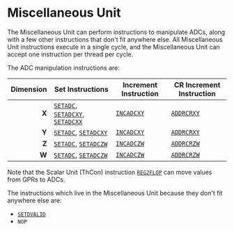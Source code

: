 # Miscellaneous Unit

The Miscellaneous Unit can perform instructions to manipulate ADCs, along with a few other instructions that don't fit anywhere else. All Miscellaneous Unit instructions execute in a single cycle, and the Miscellaneous Unit can accept one instruction per thread per cycle.

The ADC manipulation instructions are:

|Dimension|Set Instructions|Increment Instruction|CR Increment Instruction|
|---:|---|---|---|
|**X**|[`SETADC`](SETADC.md), [`SETADCXY`](SETADCXY.md), [`SETADCXX`](SETADCXX.md)|[`INCADCXY`](INCADCXY.md)|[`ADDRCRXY`](ADDRCRXY.md)|
|**Y**|[`SETADC`](SETADC.md), [`SETADCXY`](SETADCXY.md)|[`INCADCXY`](INCADCXY.md)|[`ADDRCRXY`](ADDRCRXY.md)|
|**Z**|[`SETADC`](SETADC.md), [`SETADCZW`](SETADCZW.md)|[`INCADCZW`](INCADCZW.md)|[`ADDRCRZW`](ADDRCRZW.md)|
|**W**|[`SETADC`](SETADC.md), [`SETADCZW`](SETADCZW.md)|[`INCADCZW`](INCADCZW.md)|[`ADDRCRZW`](ADDRCRZW.md)|

Note that the Scalar Unit (ThCon) instruction [`REG2FLOP`](REG2FLOP_ADC.md) can move values from GPRs to ADCs.

The instructions which live in the Miscellaneous Unit because they don't fit anywhere else are:
* [`SETDVALID`](SETDVALID.md)
* `NOP`
